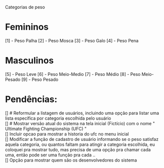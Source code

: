 Categorias de peso 

# Femininos
 [1] - Peso Palha
 [2] - Peso Mosca
 [3] - Peso Galo
 [4] - Peso Pena
  # Masculinos
 [5] - Peso Leve
 [6] - Peso Meio-Medio
 [7] - Peso Médio
 [8] - Peso Meio-Pesado
 [9] - Peso Pesado

 # Pendências:<br>
 [] # Reformular a listagem de usuários, incluindo uma opção para listar uma lista específica por categoria escolhida pelo usuário<br>
 [] # Mostrar versão atual do sistema na tela inicial (Fictício) com o nome " Ultimate Fighting Championship (UFC) "<br>
 [] Incluir opcao para mostrar a historia do ufc no menu inicial<br>
 [] Modificar a função de cadastro de usuário informando se o peso satisfaz aquela categoria, ou quantos faltam para atingir a categoria escolhida, eu coloquei pra mostrar tudo, mas precisa de uma opção pra chamar cada uma, então pode ser uma função pra cada ..<br>
 [] Opção para mostrar quem são os desenvolvedores do sistema
